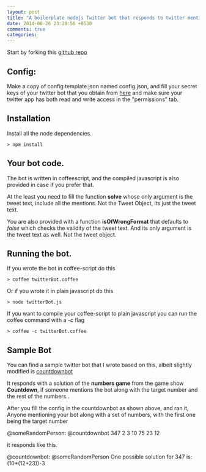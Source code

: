 ```yaml
---
layout: post
title: "A boilerplate nodejs Twitter bot that responds to twitter mentions."
date: 2014-08-26 23:20:56 +0530
comments: true
categories: 
---
```

Start by forking this [github repo](https://github.com/syllogismos/twitter-bot-template)  
  
## Config:
Make a copy of config.template.json named config.json, and fill your secret keys of your twitter bot that you obtain from [here](https://apps.twitter.com) and make sure your twitter app has both read and write access in the "permissions" tab.  

## Installation

Install all the node dependencies.
```
> npm install
```

## Your bot code.

The bot is written in coffeescript, and the compiled javascript is also provided in case if you prefer that.  

At the least you need to fill the function **solve** whose only argument is the tweet text, include all the mentions. Not the Tweet Object, its just the tweet text.  

You are also provided with a function **isOfWrongFormat** that defaults to *false* which checks the validity of the tweet text. And its only argument is the tweet text as well. Not the tweet object.  

## Running the bot.

If you wrote the bot in coffee-script do this
```
> coffee twitterBot.coffee
```

Or if you wrote it in plain javascript do this
```
> node twitterBot.js
```

If you want to compile your coffee-script to plain javascript you can run the coffee command with a *-c* flag
```
> coffee -c twitterBot.coffee
```

## Sample Bot
You can find a sample twitter bot that I wrote based on this, albeit slightly modified is [countdownbot](https://github.com/syllogismos/countdownbot)

It responds with a solution of the **numbers game** from the game show **Countdown**, if someone mentions the bot along with the target number and the rest of the numbers..

After you fill the config in the countdownbot as shown above, and ran it, Anyone mentioning your bot along with a set of numbers, with the first one being the target number

@someRandomPerson: @countdownbot 347 2 3 10 75 23 12

it responds like this.

@countdownbot: @someRandomPerson One possible solution for 347 is: (10*(12+23))-3